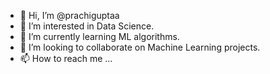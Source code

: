 - 👋 Hi, I’m @prachiguptaa
- 👀 I’m interested in Data Science.
- 🌱 I’m currently learning ML algorithms.
- 💞️ I’m looking to collaborate on Machine Learning projects.
- 📫 How to reach me ...

<!---
prachiguptaa/prachiguptaa is a ✨ special ✨ repository because its `README.md` (this file) appears on your GitHub profile.
You can click the Preview link to take a look at your changes.
--->
